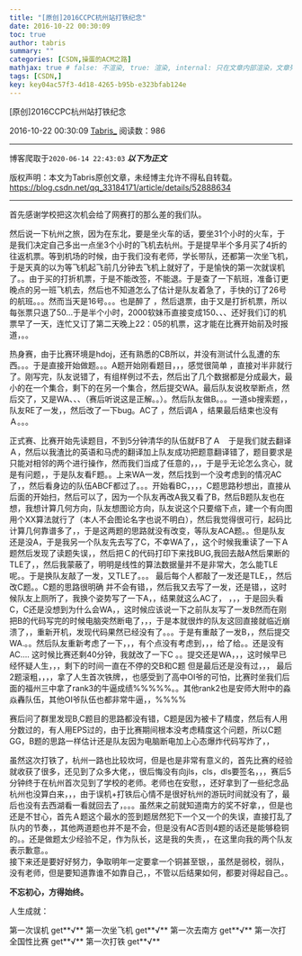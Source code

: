 ```yaml
---
title: "[原创]2016CCPC杭州站打铁纪念"
date: 2016-10-22 00:30:09
toc: true
author: tabris
summary: ""
categories: [CSDN,操蛋的ACM之路]
mathjax: true # false: 不渲染, true: 渲染, internal: 只在文章内部渲染，文章列表中不渲染
tags: [CSDN,]
key: key04ac57f3-4d18-4265-b95b-e323bfab124e
---
```


[原创]2016CCPC杭州站打铁纪念

2016-10-22 00:30:09  [Tabris_](https://me.csdn.net/qq_33184171) 阅读数：986

---

博客爬取于`2020-06-14 22:43:03`
***以下为正文***

版权声明：本文为Tabris原创文章，未经博主允许不得私自转载。
https://blog.csdn.net/qq_33184171/article/details/52888634

<!-- more -->

---

首先感谢学校把这次机会给了网赛打的那么差的我们队。

然后说一下杭州之旅，因为在东北，要是坐火车的话，要坐31个小时的火车，于是我们决定自己多出一点坐3个小时的飞机去杭州。于是提早半个多月买了4折的往返机票。等到机场的时候，由于我们没有老师，学长带队，还都第一次坐飞机，于是天真的以为等飞机起飞前几分钟去飞机上就好了，于是愉快的第一次就误机了。。由于买的打折机票，于是不能改签，不能退。于是查了一下航班，准备订更晚点的另一班飞机去，然后也不知道怎么了估计是队友着急了，手快的订了26号的航班。。。然而当天是16号。。。也是醉了 ，然后退票，由于又是打折机票，所以每张票只退了50…于是半个小时，2000软妹币直接变成150、、、还好我们订的机票早了一天，连忙又订了第二天晚上22：05的机票，这才能在比赛开始前及时报道，。。

热身赛，由于比赛环境是hdoj，还有熟悉的CB所以，并没有测试什么乱遭的东西。。。于是直接开始做题。。。A题开始刚看题目，，，感觉很简单  ，直接对半非就行了。刚写完，队友说错了，有组样例过不去，然后出了几个数据都是分成最大，最小的在一个集合，剩下的在另一个集合，然后提交WA。最后队友说枚举断点，然后交了，又是WA、、、（赛后听说这是正解。。）。然后队友做B。。。一道sb搜索题，，队友RE了一发，，然后改了一下bug。AC了 ，然后调A ，结果最后结束也没有Ａ。。。

正式赛、比赛开始先读题目，不到5分钟清华的队伍就FB了Ａ　于是我们就去翻译Ａ，然后以我渣比的英语和马虎的翻译加上队友成功把题意翻译错了，题目要求是只能对相邻的两个进行操作，然而我们当成了任意的，，，于是乎无论怎么贪心，就是有问题，，于是队友看F题。。上来WA一发，然后找到一个没考虑到的情况AC了，，然后看身边的队伍ABCF都过了。。。开始看BC，，，，C题思路秒想出，直接从后面的开始扫，然后可以了，因为一个队友再改A我又看了B，然后B题队友也在想，我想计算几何方向，队友想图论方向，队友说这个只要缩下点，建一个有向图用个XX算法就行了（本人不会图论名字也说不明白），然后我觉得很可行，起码比计算几何靠谱多了，，于是这两题的思路就没有改变，等队友ACA题。。但是队友还是没A，于是我另一个队友先去写了C，不幸WA了，，这个时候我重读了一下Ａ题然后发现了读题失误，，然后把Ｃ的代码打印下来找BUG,我回去敲A然后果断的TLE了，，然后我蒙蔽了，明明是线性的算法数据量并不是非常大，怎么能TLE呢。。于是换队友敲了一发，又TLE了。。。  最后每个人都敲了一发还是TLE，，然后改C题。。C题的思路很明确 并不会有错，，然后我又去写了一发，还是错，，这时候队友上厕所了，我换个姿势写了一下A，，结果就这么AC了， ，，，于是回头看C，C还是没想到为什么会WA，，这时候应该说一下之前队友写了一发B然而在刚把B的代码写完的时候电脑突然断电了，，，于是本就很炸的队友这回直接就临近崩溃了，，重新开机，发现代码果然已经没有了。。。于是有重敲了一发B，，然后提交WA.。。然后队友重新考虑了一下，，，有个点没有考虑到，，，给了给。。还是没有AC….
这时候比赛还剩40分钟，我就改了一下C 。。提交还是WA，，，这时候早已经怀疑人生，，，剩下的时间一直在不停的交B和C题 但是最后还是没有过，，，
最后2题滚粗，，，，拿了人生首次铁牌，，也感受到了高中OI爷的可怕，比赛时坐我们后面的福州三中拿了rank3的牛逼成绩%%%%%。。其他rank2也是安师大附中的淼焱轟队伍，其他OI爷队伍也都非常牛逼，，%%%%

赛后问了群里发现B,C题目的思路都没有错，C题是因为被卡了精度，然后有人用分数过的，有人用EPS过的，由于比赛期间根本没考虑精度这个问题，所以C题GG，B题的思路一样估计还是队友因为电脑断电加上心态爆炸代码写炸了，，

虽然这次打铁了，杭州一路也比较坎坷，但是也是非常有意义的，首先比赛的经验就收获了很多，还见到了众多大佬，，很后悔没有向jls，cls，dls要签名，，，赛后5分钟终于在杭州首次见到了学校的老师。老师也在安慰，，还好拿到了一些纪念品杭州也没算白来，，，由于误机+打铁后心情不是很好杭州的游玩时间就没有了，最后也没有去西湖看一看就回去了，。。。虽然来之前就知道南方的奖不好拿，，但是也还是不甘心，首先Ａ题这个最水的签到题居然犯下一个又一个的失误，直接打乱了队内的节奏，，其他两道题也并不是不会，但是没有AC否则4题的话还是能够稳铜的。。还是做题太少经验不足，作为队长，这是我的失责，，在这里向我的两个队友表示歉意。。  
	接下来还是要好好努力，争取明年一定要拿一个铜甚至银，，虽然是弱校，弱队，没有老师，但是要知道靠谁不如靠自己，，不管以后结果如何，都要对得起自己。。

   **不忘初心，方得始终。**

人生成就：

第一次误机     get**√**
第一次坐飞机  get**√**
第一次去南方     get**√**
第一次打全国性比赛   get**√**
第一次打铁  get**√**
